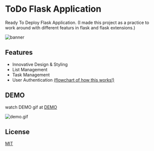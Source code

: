 
# ToDo Flask Application
Ready To Deploy Flask Application.
(I made this project as a practice to work around with different featurs in flask and flask extensions.)


![banner](https://github.com/Id-Dark-Dragon/ToDOs_WebApp_with_multiple_capabilities/blob/master/github/banner.png)



## Features

- Innovative Design & Styling
- List Management
- Task Management
- User Authentication [(flowchart of how this works!)](https://github.com/Id-Dark-Dragon/ToDOs_WebApp_with_multiple_capabilities/blob/master/prj%20guides/user%20authenticate%20flowchart.png)




## DEMO

watch DEMO gif at [DEMO](https://github.com/Id-Dark-Dragon/ToDOs_WebApp_with_multiple_capabilities/blob/master/github/2023-08-09_15-55-40.gif)

![demo.gif](https://github.com/Id-Dark-Dragon/ToDOs_WebApp_with_multiple_capabilities/blob/master/github/2023-08-09_15-55-40.gif)



## License

[MIT](https://choosealicense.com/licenses/mit/)

